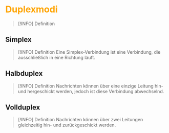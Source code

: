 # <font color = "orange">Duplexmodi</font>
>[!INFO] Definition
## Simplex
>[!INFO] Definition
>Eine Simplex-Verbindung ist eine Verbindung, die ausschließlich in eine Richtung läuft.
## Halbduplex
>[!INFO] Definition
>Nachrichten können über eine einzige Leitung hin- und hergeschickt werden, jedoch ist diese Verbindung abwechselnd.
## Vollduplex
>[!INFO] Definition
>Nachrichten können über zwei Leitungen gleichzeitig hin- und zurückgeschickt werden.

